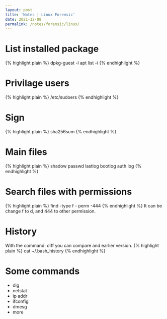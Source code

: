 ```yaml
---
layout: post
title: 'Notes | Linux Forensic'
date: 2021-12-08
permalink: /notes/forensic/linux/
---
```



# [](#header-4)List installed package

{% highlight plain %}
dpkg-guest -l
apt list -i
{% endhighlight %}


# [](#header-4)Privilage users

{% highlight plain %}
/etc/sudoers
{% endhighlight %}


# [](#header-4)Sign

{% highlight plain %}
sha256sum
{% endhighlight %}


# [](#header-4)Main files

{% highlight plain %}
shadow
passwd
lastlog
bootlog
auth.log
{% endhighlight %}


# [](#header-4)Search files with permissions

{% highlight plain %}
find -type f - perm -444
{% endhighlight %}
It can be change f to d, and 444 to other permission.


# [](#header-4)History

With the command: diff you can compare and earlier version.
{% highlight plain %}
cat ~/.bash_history
{% endhighlight %}


# [](#header-4)Some commands

- dig
- netstat
- ip addr
- ifconfig
- dmesg
- more

